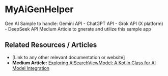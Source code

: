 # MyAiGenHelper
Gen AI Sample to handle: Gemini API - ChatGPT API - Grok API (X platform) - DeepSeek API
Medium Article to gnerate and utilize this sample app

## Related Resources / Articles

* [Link to any other relevant documentation or website]
* **Medium Article:** [Exploring AISearchViewModel: A Kotlin Class for AI Model Integration]([https://medium.com/@david.lmn/android-app-with-ai-integration-gemini-and-chatgpt-27d9303ebb3a])
